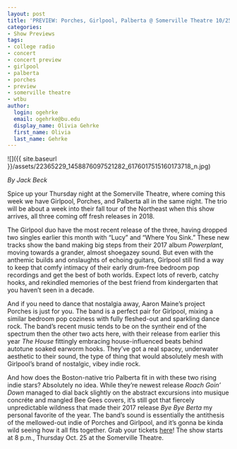 ```yaml
---
layout: post
title: 'PREVIEW: Porches, Girlpool, Palberta @ Somerville Theatre 10/25'
categories:
- Show Previews
tags:
- college radio
- concert
- concert preview
- girlpool
- palberta
- porches
- preview
- somerville theatre
- wtbu
author:
  login: ogehrke
  email: ogehrke@bu.edu
  display_name: Olivia Gehrke
  first_name: Olivia
  last_name: Gehrke
---
```

![]({{ site.baseurl }}/assets/22365229_1458876097521282_6176017515160173718_n.jpg)

_By Jack Beck_

Spice up your Thursday night at the Somerville Theatre, where coming this week we have Girlpool, Porches, and Palberta all in the same night. The trio will be about a week into their fall tour of the Northeast when this show arrives, all three coming off fresh releases in 2018.

The Girlpool duo have the most recent release of the three, having dropped two singles earlier this month with “Lucy” and “Where You Sink.” These new tracks show the band making big steps from their 2017 album _Powerplant_, moving towards a grander, almost shoegazey sound. But even with the anthemic builds and onslaughts of echoing guitars, Girlpool still find a way to keep that comfy intimacy of their early drum-free bedroom pop recordings and get the best of both worlds. Expect lots of reverb, catchy hooks, and rekindled memories of the best friend from kindergarten that you haven’t seen in a decade.

And if you need to dance that nostalgia away, Aaron Maine’s project Porches is just for you. The band is a perfect pair for Girlpool, mixing a similar bedroom pop coziness with fully fleshed-out and sparkling dance rock. The band’s recent music tends to be on the syntheir end of the spectrum then the other two acts here, with their release from earlier this year _The House_ fittingly embracing house-influenced beats behind autotune soaked earworm hooks. They’ve got a real spacey, underwater aesthetic to their sound, the type of thing that would absolutely mesh with Girlpool’s brand of nostalgic, vibey indie rock.

And how does the Boston-native trio Palberta fit in with these two rising indie stars? Absolutely no idea. While they’re newest release _Roach Goin’ Down_ managed to dial back slightly on the abstract excursions into musique concréte and mangled Bee Gees covers, it’s still got that fiercely unpredictable wildness that made their 2017 release _Bye Bye Berta_ my personal favorite of the year. The band’s sound is essentially the antithesis of the mellowed-out indie of Porches and Girlpool, and it’s gonna be kinda wild seeing how it all fits together. Grab your tickets [here](https://www1.ticketmaster.com/porches-girlpool/event/010054DE4E46E81E)! The show starts at 8 p.m., Thursday Oct. 25 at the Somerville Theatre.
